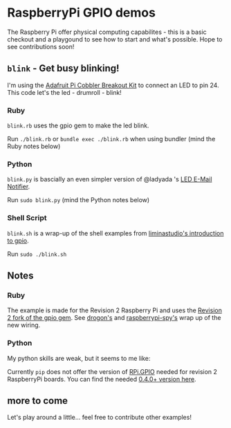 # RaspberryPi GPIO demos

The Raspberry Pi offer physical computing capabilites - this is a basic checkout and a playgound to see how to start and what's possible. Hope to see contributions soon!

## `blink` - Get busy blinking!

I'm using the [Adafruit Pi Cobbler Breakout Kit](http://www.adafruit.com/products/914) to connect an LED to pin 24. This code let's the led - drumroll - blink!

### Ruby

`blink.rb` uses the gpio gem to make the led blink. 

Run `./blink.rb` or `bundle exec ./blink.rb` when using bundler (mind the Ruby notes below)

### Python

`blink.py` is bascially an even simpler version of @ladyada 's [LED E-Mail Notifier](https://gist.github.com/3062225). 

Run `sudo blink.py` (mind the Python notes below)

### Shell Script

`blink.sh` is a wrap-up of the shell examples from [liminastudio's introduction to gpio](http://log.liminastudio.com/writing/tutorials/tutorial-how-to-use-your-raspberry-pi-like-an-arduino).

Run `sudo ./blink.sh`

## Notes

### Ruby

The example is made for the Revision 2 Raspberry Pi and uses the [Revision 2 fork of the gpio gem](https://github.com/5v3n/gpio). See [drogon's](https://projects.drogon.net/raspberry-pi/wiringpi/pins/) and [raspberrypi-spy's](http://www.raspberrypi-spy.co.uk/2012/06/simple-guide-to-the-rpi-gpio-header-and-pins/) wrap up of the new wiring.

### Python

My python skills are weak, but it seems to me like:

Currently `pip` does not offer the version of [RPi.GPIO](http://pypi.python.org/pypi/RPi.GPIO) needed for revision 2 RaspberryPi boards. You can find the needed [0.4.0+ version here](http://pypi.python.org/pypi/RPi.GPIO#downloads).

## more to come

Let's play around a little... feel free to contribute other examples!
